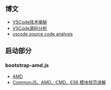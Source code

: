 ## 博文
* [VSCode技术揭秘](https://codeteenager.github.io/vscode-analysis/learn/)
* [VSCode源码分析](https://www.bookstack.cn/read/VSCode-sourcecode-analysis/chapter-2.md)
* [vscode source code analysis](https://www.programmersought.com/article/72602620991/)

## 启动部分

### bootstrap-amd.js

* [AMD](https://github.com/amdjs/amdjs-api/wiki/AMD-(%E4%B8%AD%E6%96%87%E7%89%88))
* [CommonJS、AMD、CMD、ES6 模块规范讲解](https://segmentfault.com/a/1190000022599809###)


